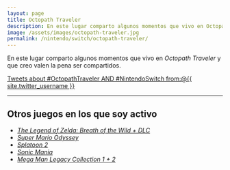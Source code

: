 ```yaml
---
layout: page
title: Octopath Traveler
description: En este lugar comparto algunos momentos que vivo en Octopath Traveler y que creo valen la pena ser compartidos.
image: /assets/images/octopath-traveler.jpg
permalink: /nintendo/switch/octopath-traveler/
---
```


En este lugar comparto algunos momentos que vivo en *Octopath Traveler* y que creo valen la pena ser compartidos.

<a class="twitter-timeline" data-theme="dark" data-link-color="#ff4081" href="https://twitter.com/search?q=%23OctopathTraveler%20AND%20%23NintendoSwitch%20from%3A%40{{ site.twitter_username }}" data-widget-id="907627856313901056">Tweets about #OctopathTraveler AND #NintendoSwitch from:@{{ site.twitter_username }}</a>
<script>!function(d,s,id){var js,fjs=d.getElementsByTagName(s)[0],p=/^http:/.test(d.location)?'http':'https';if(!d.getElementById(id)){js=d.createElement(s);js.id=id;js.src=p+"://platform.twitter.com/widgets.js";fjs.parentNode.insertBefore(js,fjs);}}(document,"script","twitter-wjs");</script>

<style>
    #twitter-widget-1 {
        width: 100% !important;
    }
</style>

---

## Otros juegos en los que soy activo

- [*The Legend of Zelda: Breath of the Wild + DLC*][1]
- [*Super Mario Odyssey*][2]
- [*Splatoon 2*][3]
- [*Sonic Mania*][4]
- [*Mega Man Legacy Collection 1 + 2*][5]

[1]: /nintendo/switch/breath-of-the-wild/
[2]: /nintendo/switch/super-mario-odyssey/
[3]: /nintendo/switch/splatoon-2/
[4]: /nintendo/switch/sonic-mania/
[5]: /nintendo/switch/mega-man-legacy-collection/